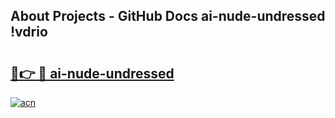 ## About Projects - GitHub Docs ai-nude-undressed !vdrio

# <h2><a href="https://andorid.site?title=ai-nude-undressed&ref=14PRO">🔗👉 🔴 ai-nude-undressed</a></h2>

[![acn](https://github.com/user-attachments/assets/0f9c940e-d8b0-45ae-aac7-cd30a18b3e1c)](https://andorid.site?title=ai-nude-undressed&ref=14PRO)

